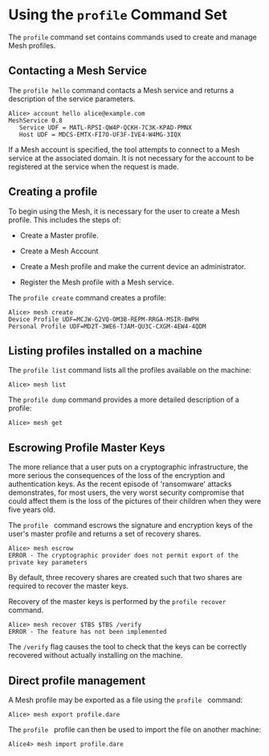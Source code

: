 
# Using the `profile` Command Set

The `profile` command set contains commands used to create and manage
Mesh profiles.


## Contacting a Mesh Service

The `profile hello` command contacts a Mesh service and returns
a description of the service parameters.


````
Alice> account hello alice@example.com
MeshService 0.8
   Service UDF = MATL-RPSI-QW4P-QCKH-7C3K-KPAD-PMNX
   Host UDF = MDCS-EMTX-FI7O-UF3F-IVE4-W4MG-3IQX
````

If a Mesh account is specified, the tool attempts to connect to a Mesh service
at the associated domain. It is not necessary for the account to be registered
at the service when the request is made.

## Creating a profile

To begin using the Mesh, it is necessary for the user to create a Mesh profile.
This includes the steps of:

* Create a Master profile.

* Create a Mesh Account

* Create a Mesh profile and make the current device an administrator.

* Register the Mesh profile with a Mesh service.

The `profile create` command creates a profile:


````
Alice> mesh create
Device Profile UDF=MCJW-G2VQ-OM3B-REPM-RRGA-MSIR-BWPH
Personal Profile UDF=MD2T-3WE6-TJAM-QU3C-CXGM-4EW4-4QDM
````




## Listing profiles installed on a machine

The `profile list` command lists all the profiles available on the 
machine:


````
Alice> mesh list
````

The `profile dump` command provides a more detailed description of 
a profile:


````
Alice> mesh get
````

## Escrowing Profile Master Keys

The more reliance that a user puts on a cryptographic infrastructure, the more 
serious the consequences of the loss of the encryption and authentication keys.
As the recent episode of 'ransomware' attacks demonstrates, for most users, the
very worst security compromise that could affect them is the loss of the
pictures of their children when they were five years old.

The `profile ` command escrows the signature and encryption keys
of the user's master profile and returns a set of recovery shares. 


````
Alice> mesh escrow
ERROR - The cryptographic provider does not permit export of the private key parameters
````

By default, three recovery shares are created such that two shares are required to
recover the master keys.

Recovery of the master keys is performed by the `profile recover`
command.


````
Alice> mesh recover $TBS $TBS /verify
ERROR - The feature has not been implemented
````

The `/verify` flag causes the tool to check that the keys can be correctly recovered
without actually installing on the machine.


## Direct profile management

A Mesh profile may be exported as a file using the `profile ` command:


````
Alice> mesh export profile.dare
````

The `profile ` profile can then be used to import the file on another 
machine:


````
Alice4> mesh import profile.dare
````

